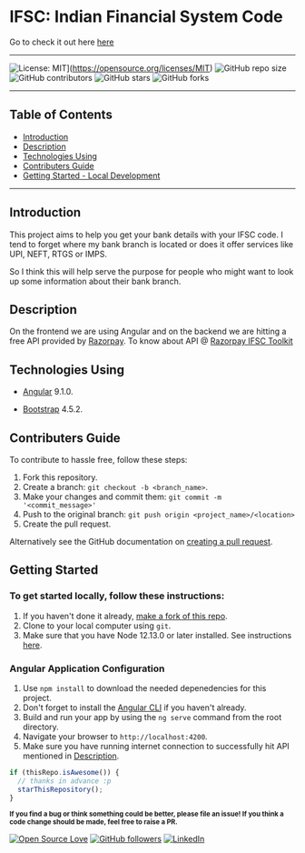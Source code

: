 # IFSC: Indian Financial System Code

Go to check it out here [here](https://sarthak-mittal.github.io/ifsc/)

---

![License: MIT](https://img.shields.io/badge/License-MIT-yellow.svg)](https://opensource.org/licenses/MIT)
![GitHub repo size](https://img.shields.io/github/repo-size/Sarthak-Mittal/Ifsc)
![GitHub contributors](https://img.shields.io/github/contributors/Sarthak-Mittal/Ifsc)
![GitHub stars](https://img.shields.io/github/stars/Sarthak-Mittal/Ifsc?style=social)
![GitHub forks](https://img.shields.io/github/forks/Sarthak-Mittal/Ifsc?style=social)

---

## Table of Contents

- [Introduction](#Introduction)
- [Description](#Description)
- [Technologies Using](#Technologies-used)
- [Contributers Guide](#Contributers-Guide)
- [Getting Started - Local Development](#Getting-Started)

---

## Introduction

This project aims to help you get your bank details with your IFSC code. I tend to forget where my bank branch is located or does it offer services like UPI, NEFT, RTGS or IMPS.

So I think this will help serve the purpose for people who might want to look up some information about their bank branch.



## Description

On the frontend we are using Angular and on the backend we are hitting a free API provided by [Razorpay](https://razorpay.com/). To know about API @ [Razorpay IFSC Toolkit](https://ifsc.razorpay.com/)



## Technologies Using

- [Angular](https://v9.angular.io/docs) 9.1.0.

- [Bootstrap](https://getbootstrap.com/docs/4.0/getting-started/introduction/) 4.5.2.



## Contributers Guide

To contribute to hassle free, follow these steps:

1. Fork this repository.
1. Create a branch: `git checkout -b <branch_name>`.
1. Make your changes and commit them: `git commit -m '<commit_message>'`
1. Push to the original branch: `git push origin <project_name>/<location>`
1. Create the pull request.

Alternatively see the GitHub documentation on [creating a pull request](https://help.github.com/en/github/collaborating-with-issues-and-pull-requests/creating-a-pull-request).



## Getting Started

### To get started locally, follow these instructions:

1. If you haven't done it already, [make a fork of this repo](https://github.com/Sarthak-Mittal/ifsc/fork).
1. Clone to your local computer using `git`.
1. Make sure that you have Node 12.13.0 or later installed. See instructions [here](https://nodejs.org/en/download/).

### Angular Application Configuration

1. Use `npm install` to download the needed depenedencies for this project.
2. Don't forget to install the [Angular CLI](https://cli.angular.io/) if you haven't already.
3. Build and run your app by using the `ng serve` command from the root directory.
4. Navigate your browser to `http://localhost:4200`.
5. Make sure you have running internet connection to successfully hit API mentioned in [Description](#Description).






```javascript
if (thisRepo.isAwesome()) {
  // thanks in advance :p
  starThisRepository();
}

```

<sub><strong>If you find a bug or think something could be better, please file an issue! If you think a code change should be made, feel free to raise a PR.</strong></sub>

[![Open Source Love](https://badges.frapsoft.com/os/v2/open-source.svg?v=103)](https://github.com/sarthak-mittal) [![GitHub followers](https://img.shields.io/github/followers/sarthak-mittal.svg?label=follow%20@sarthak-mittal&style=flat&logo=github)](https://github.com/sarthak-mittal/) [![LinkedIn](https://img.shields.io/badge/linkedin-connect-blue)](https://www.linkedin.com/in/sarthakmittal9/)

